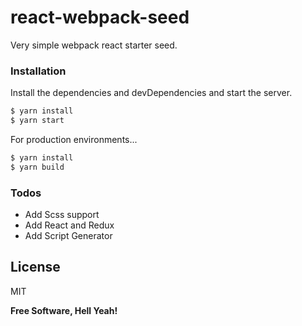# react-webpack-seed
Very simple webpack react starter seed.
### Installation

Install the dependencies and devDependencies and start the server.

```sh
$ yarn install
$ yarn start
```

For production environments...

```sh
$ yarn install
$ yarn build
```

### Todos

 - Add Scss support
 - Add React and Redux
 - Add Script Generator

License
----

MIT


**Free Software, Hell Yeah!**